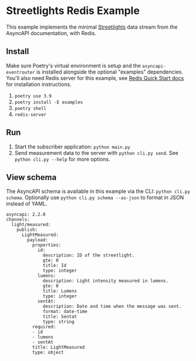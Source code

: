 # Streetlights Redis Example

This example implements the minimal [Streetlights](https://www.asyncapi.com/docs/tutorials/streetlights) data stream from the AsyncAPI documentation, with Redis.

## Install

Make sure Poetry's virtual environment is setup and the `asyncapi-eventrouter` is installed alongside the optional "examples" dependencies.  You'll also need Redis server for this example, see [Redis Quick Start docs](https://redis.io/topics/quickstart) for installation instructions.

1. `poetry use 3.9`
2. `poetry install -E examples`
3. `poetry shell`
4. `redis-server`


## Run

1. Start the subscriber application: `python main.py`
2. Send measurement data to the server with `python cli.py send`.  See `python cli.py --help` for more options.


## View schema

The AsyncAPI schema is available in this example via the CLI: `python cli.py schema`.  Optionally use `python cli.py schema --as-json` to format in JSON instead of YAML.

```
asyncapi: 2.2.0
channels:
  light/measured:
    publish:
      LightMeasured:
        payload:
          properties:
            id:
              description: ID of the streetlight.
              gte: 0
              title: Id
              type: integer
            lumens:
              description: Light intensity measured in lumens.
              gte: 0
              title: Lumens
              type: integer
            sentAt:
              description: Date and time when the message was sent.
              format: date-time
              title: Sentat
              type: string
          required:
          - id
          - lumens
          - sentAt
          title: LightMeasured
          type: object
```
